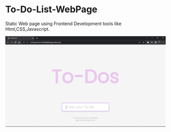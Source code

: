 # To-Do-List-WebPage

  Static Web page using Frontend Development tools like Html,CSS,Javascript.


![Screenshot (9)](1.png)
